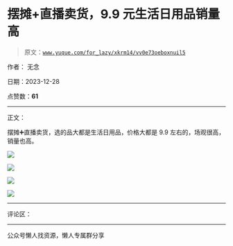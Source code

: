 # 摆摊+直播卖货，9.9 元生活日用品销量高

> 原文：[`www.yuque.com/for_lazy/xkrm14/vv0e73oeboxnuil5`](https://www.yuque.com/for_lazy/xkrm14/vv0e73oeboxnuil5)

作者： 无念

日期：2023-12-28

点赞数：**61**

* * *

正文：

摆摊➕直播卖货，选的品大都是生活日用品，价格大都是 9.9 左右的，场观很高，销量也高。

![](img/3e7165bcb17053cf1ba6dd4ef72876f4.png)

![](img/66bdd2acb7fde5ed6df5944204b14274.png)

![](img/9d4da1660cbd3af585be19c6611a57ed.png)

![](img/e2fa47e60a3d586c872860e3a48a9dfb.png)

* * *

评论区：

* * *

公众号懒人找资源，懒人专属群分享